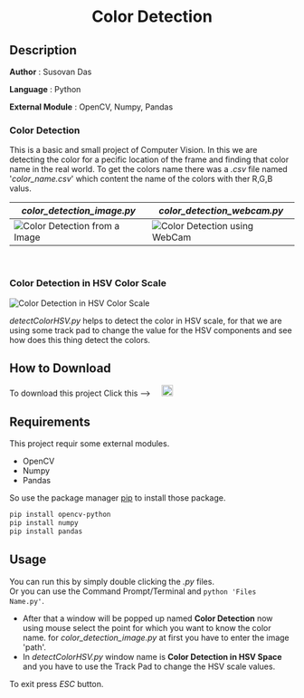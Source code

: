 #
**<H1 align = "center">Color Detection</H1>**

## Description

**Author** : Susovan Das

**Language** : Python  

**External Module** : OpenCV, Numpy, Pandas

### **Color Detection**

This is a basic and small project of Computer Vision. In this we are detecting the color for a pecific location of the frame and finding that color name in the real world. To get the colors name there was a _.csv_ file named '_color_name.csv_' which content the name of the colors with ther R,G,B valus.  

|_color_detection_image.py_|_color_detection_webcam.py_|
|---|---|
|![Color Detection from a Image][imgGif]|![Color Detection using WebCam][webcamGif]|

<br>

### **Color Detection in HSV Color Scale**

![Color Detection in HSV Color Scale][imgHSVGif]

_detectColorHSV.py_ helps to detect the color in HSV scale, for that we are using some track pad to change the value for the HSV components and see how does this thing detect the colors.

## How to Download

To download this project Click this --> &nbsp; &nbsp; [<img src="https://github.com/SusovanGithub/OpenCV-Projects/blob/master/Assets/.download_icon.png" width="20" height="20"/>][DownGit]

## Requirements

This project requir some external modules.
* OpenCV
* Numpy
* Pandas

So use the package manager [pip](https://pypi.org/project/pip/) to install those package.

```bash
pip install opencv-python
pip install numpy
pip install pandas
```

## Usage

You can run this by simply double clicking the _.py_ files.  
Or you can use the Command Prompt/Terminal and `python 'Files Name.py'`.  

* After that a window will be popped up named **Color Detection** now using mouse select the point for which you want to know the color name. for _color_detection_image.py_ at first you have to enter the image 'path'.
* In _detectColorHSV.py_ window name is **Color Detection in HSV Space** and you have to use the Track Pad to change the HSV scale values.

To exit press _ESC_ button.

<!--Inner Links-->
[imgGif]: (https://github.com/SusovanGithub/OpenCV-Projects/blob/master/Assets/color_detection_image.gif)
[webcamGif]: (https://github.com/SusovanGithub/OpenCV-Projects/blob/master/Assets/color_detection_webcam.gif)
[imgHSVGif]: (https://github.com/SusovanGithub/OpenCV-Projects/blob/master/Assets/detectColorHSV.gif)
[DownGit]: (https://minhaskamal.github.io/DownGit/#/home?url=https://github.com/SusovanGithub/OpenCV-Projects/tree/master/Color_Detection)